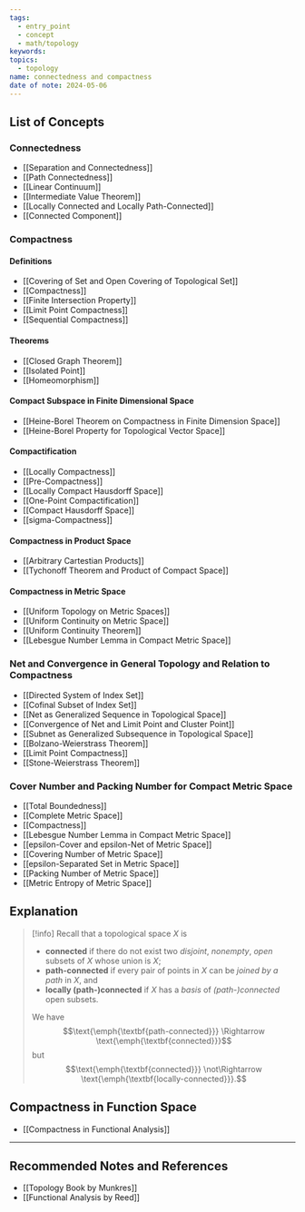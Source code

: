 ```yaml
---
tags:
  - entry_point
  - concept
  - math/topology
keywords: 
topics:
  - topology
name: connectedness and compactness
date of note: 2024-05-06
---
```


##  List of Concepts

### Connectedness

- [[Separation and Connectedness]]
- [[Path Connectedness]]
- [[Linear Continuum]]
- [[Intermediate Value Theorem]]
- [[Locally Connected and Locally Path-Connected]]
- [[Connected Component]]

### Compactness

#### Definitions

- [[Covering of Set and Open Covering of Topological Set]]
- [[Compactness]]
- [[Finite Intersection Property]]
- [[Limit Point Compactness]]
- [[Sequential Compactness]]
#### Theorems  

- [[Closed Graph Theorem]]
- [[Isolated Point]]
- [[Homeomorphism]]

#### Compact Subspace in Finite Dimensional Space

- [[Heine-Borel Theorem on Compactness in Finite Dimension Space]]
- [[Heine-Borel Property for Topological Vector Space]]

#### Compactification

- [[Locally Compactness]]
- [[Pre-Compactness]]
- [[Locally Compact Hausdorff Space]]
- [[One-Point Compactification]]
- [[Compact Hausdorff Space]]
- [[sigma-Compactness]]

#### Compactness in Product Space

- [[Arbitrary Cartestian Products]]
- [[Tychonoff Theorem and Product of Compact Space]]

#### Compactness in Metric Space

- [[Uniform Topology on Metric Spaces]]
- [[Uniform Continuity on Metric Space]]
- [[Uniform Continuity Theorem]]
- [[Lebesgue Number Lemma in Compact Metric Space]]


### Net and Convergence in General Topology and Relation to Compactness

- [[Directed System of Index Set]]
- [[Cofinal Subset of Index Set]]
- [[Net as Generalized Sequence in Topological Space]]
- [[Convergence of Net and Limit Point and Cluster Point]]
- [[Subnet as Generalized Subsequence in Topological Space]]
- [[Bolzano-Weierstrass Theorem]]
- [[Limit Point Compactness]]
- [[Stone-Weierstrass Theorem]]

### Cover Number and Packing Number for Compact Metric Space

- [[Total Boundedness]]
- [[Complete Metric Space]]
- [[Compactness]]
- [[Lebesgue Number Lemma in Compact Metric Space]]
- [[epsilon-Cover and epsilon-Net of Metric Space]]
- [[Covering Number of Metric Space]]
- [[epsilon-Separated Set in Metric Space]]
- [[Packing Number of Metric Space]]
- [[Metric Entropy of Metric Space]]



## Explanation

>[!info]
>Recall that a topological space $X$ is
> 
> - **connected** if there do not exist two *disjoint*, *nonempty*, *open* subsets of $X$ whose union is $X$;
> - **path-connected** if every pair of points in $X$ can be *joined by a path* in $X$, and
> - **locally (path-)connected** if $X$ has a *basis* of *(path-)connected* open subsets.
> 
> We have $$\text{\emph{\textbf{path-connected}}} \Rightarrow \text{\emph{\textbf{connected}}}$$ but $$\text{\emph{\textbf{connected}}} \not\Rightarrow \text{\emph{\textbf{locally-connected}}}.$$
> 


## Compactness in Function Space

- [[Compactness in Functional Analysis]]


-----------
##  Recommended Notes and References



- [[Topology Book by Munkres]]
- [[Functional Analysis by Reed]]